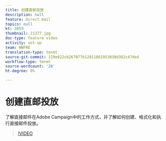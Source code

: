 ```yaml
---
title: 创建直邮投放
description: null
feature: Direct mail
topics: null
kt: 3859
thumbnail: 21377.jpg
doc-type: feature video
activity: set-up
team: WWFRE
translation-type: tm+mt
source-git-commit: 119e622cb267077b12811861953030d382c47ded
workflow-type: tm+mt
source-wordcount: '28'
ht-degree: 0%

---
```



# 创建直邮投放

了解直接邮件在Adobe Campaign中的工作方式，并了解如何创建、格式化和执行直接邮件投放。

>[!VIDEO](https://video.tv.adobe.com/v/21377?quality=12)
